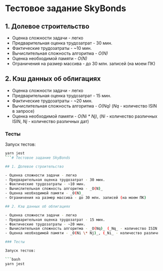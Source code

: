 # Тестовое задание SkyBonds

## 1. Долевое строительство

- Оценка сложности задачи - легко
- Предварительная оценка трудозатрат - 30 мин.
- Фактические трудозатраты - ~10 мин.
- Вычислительная сложность алгоритма - _O(N)_
- Оценка необходимой памяти - _O(N)_
- Ограничения на размер массива - до 30 млн. записей (на моем ПК)

## 2. Кэш данных об облигациях

- Оценка сложности задачи - легко
- Предварительная оценка трудозатрат - 15 мин.
- Фактические трудозатраты - ~20 мин.
- Вычислительная сложность алгоритма - _O(Nq)_ (_Nq_ - количество ISIN в запросе)
- Оценка необходимой памяти - _O(Ni \* Nj)_, (_Ni_ - количество различных ISIN, _Nj_ - количество различных дат)

### Тесты

Запуск тестов:

````bash
yarn jest
```# Тестовое задание SkyBonds

## 1. Долевое строительство

- Оценка сложности задачи - легко
- Предварительная оценка трудозатрат - 30 мин.
- Фактические трудозатраты - ~10 мин.
- Вычислительная сложность алгоритма - _O(N)_
- Оценка необходимой памяти - _O(N)_
- Ограничения на размер массива - до 30 млн. записей (на моем ПК)

## 2. Кэш данных об облигациях

- Оценка сложности задачи - легко
- Предварительная оценка трудозатрат - 15 мин.
- Фактические трудозатраты - ~20 мин.
- Вычислительная сложность алгоритма - _O(Nq)_ (_Nq_ - количество ISIN в запросе)
- Оценка необходимой памяти - _O(Ni \* Nj)_, (_Ni_ - количество различных ISIN, _Nj_ - количество различных дат)

### Тесты

Запуск тестов:

```bash
yarn jest
````
